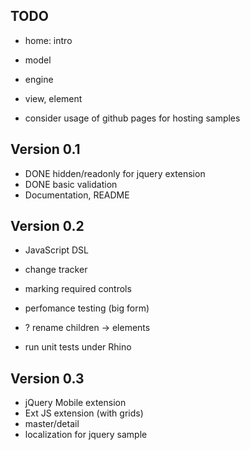 ## TODO

* home: intro
* model
* engine
* view, element

* consider usage of github pages for hosting samples

## Version 0.1

* DONE hidden/readonly for jquery extension
* DONE basic validation
* Documentation, README

## Version 0.2

* JavaScript DSL
* change tracker
* marking required controls
* perfomance testing (big form)

* ? rename children -> elements
* run unit tests under Rhino


## Version 0.3

* jQuery Mobile extension
* Ext JS extension (with grids)
* master/detail
* localization for jquery sample
